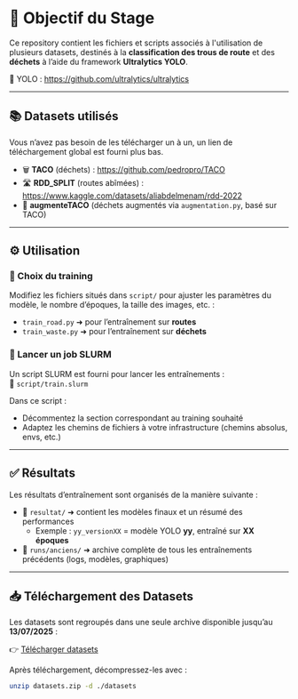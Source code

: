 # 🎯 Objectif du Stage

Ce repository contient les fichiers et scripts associés à l'utilisation de plusieurs datasets, destinés à la **classification des trous de route** et des **déchets** à l’aide du framework **Ultralytics YOLO**.

🔗 YOLO : https://github.com/ultralytics/ultralytics

---

## 📚 Datasets utilisés

Vous n’avez pas besoin de les télécharger un à un, un lien de téléchargement global est fourni plus bas.

- 🗑️ **TACO** (déchets) : https://github.com/pedropro/TACO  
- 🛣️ **RDD_SPLIT** (routes abîmées) : https://www.kaggle.com/datasets/aliabdelmenam/rdd-2022  
- 🧪 **augmenteTACO** (déchets augmentés via `augmentation.py`, basé sur TACO)  

---

## ⚙️ Utilisation

### 📂 Choix du training

Modifiez les fichiers situés dans `script/` pour ajuster les paramètres du modèle, le nombre d’époques, la taille des images, etc. :

- `train_road.py` ➜ pour l’entraînement sur **routes**
- `train_waste.py` ➜ pour l’entraînement sur **déchets**

### 🚀 Lancer un job SLURM

Un script SLURM est fourni pour lancer les entraînements :  
📄 `script/train.slurm`

Dans ce script :
- Décommentez la section correspondant au training souhaité
- Adaptez les chemins de fichiers à votre infrastructure (chemins absolus, envs, etc.)

---

## ✅ Résultats

Les résultats d’entraînement sont organisés de la manière suivante :

- 📁 `resultat/` ➜ contient les modèles finaux et un résumé des performances
  - Exemple : `yy_versionXX` = modèle YOLO **yy**, entraîné sur **XX époques**
- 📁 `runs/anciens/` ➜ archive complète de tous les entraînements précédents (logs, modèles, graphiques)

---

## 📥 Téléchargement des Datasets

Les datasets sont regroupés dans une seule archive disponible jusqu’au **13/07/2025** :

👉 [Télécharger datasets](https://filesender.renater.fr/?s=download&token=274dad06-9be0-4c27-9d0f-7709f38862f2)

Après téléchargement, décompressez-les avec :

```bash
unzip datasets.zip -d ./datasets
